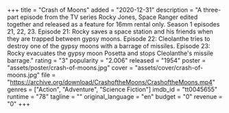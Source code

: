 +++
title = "Crash of Moons"
added = "2020-12-31"
description = "A three-part episode from the TV series Rocky Jones, Space Ranger edited together and released as a feature for 16mm rental only. Season 1 episodes 21, 22, 23.  Episode 21: Rocky saves a space station and his friends when they are trapped between gypsy moons. Episode 22: Cleolanthe tries to destroy one of the gypsy moons with a barrage of missiles. Episode 23: Rocky evacuates the gypsy moon Posetta and stops Cleolanthe's missile barrage."
rating = "3"
popularity = "2.006"
released = "1954"
poster = "assets/poster/crash-of-moons.jpg"
cover = "assets/cover/crash-of-moons.jpg"
file = "https://archive.org/download/CrashoftheMoons/CrashoftheMoons.mp4"
genres = ["Action", "Adventure", "Science Fiction"]
imdb_id = "tt0045655"
runtime = "78"
tagline = ""
original_language = "en"
budget = "0"
revenue = "0"
+++
